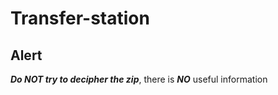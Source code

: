 # Transfer-station

## Alert
***Do NOT try to decipher the zip***, there is ***NO*** useful information
